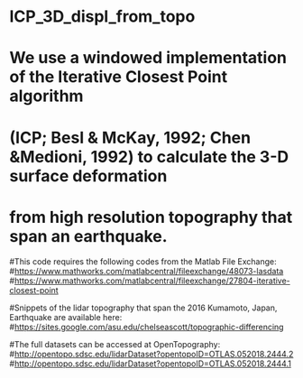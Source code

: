 # ICP_3D_displ_from_topo
#  We use a windowed implementation of the Iterative Closest Point algorithm 
# (ICP; Besl & McKay, 1992; Chen &Medioni, 1992) to calculate the 3-D surface deformation 
# from high resolution topography that span an earthquake.

#This code requires the following codes from the Matlab File Exchange:
#https://www.mathworks.com/matlabcentral/fileexchange/48073-lasdata
#https://www.mathworks.com/matlabcentral/fileexchange/27804-iterative-closest-point

#Snippets of the lidar topography that span the 2016 Kumamoto, Japan, Earthquake are available here:
#https://sites.google.com/asu.edu/chelseascott/topographic-differencing

#The full datasets can be accessed at OpenTopography: 
#http://opentopo.sdsc.edu/lidarDataset?opentopoID=OTLAS.052018.2444.2
#http://opentopo.sdsc.edu/lidarDataset?opentopoID=OTLAS.052018.2444.1
